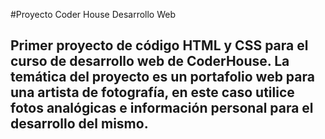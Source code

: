 #Proyecto Coder House Desarrollo Web
## Primer proyecto de código HTML y CSS para el curso de desarrollo web de CoderHouse. La temática del proyecto es un portafolio web para una artista de fotografía, en este caso utilice fotos analógicas e información personal para el desarrollo del mismo. 